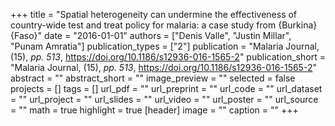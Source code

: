 +++
title = "Spatial heterogeneity can undermine the effectiveness of country-wide test and treat policy for malaria: a case study from {Burkina} {Faso}"
date = "2016-01-01"
authors = ["Denis Valle", "Justin Millar", "Punam Amratia"]
publication_types = ["2"]
publication = "Malaria Journal, (15), _pp. 513_, https://doi.org/10.1186/s12936-016-1565-2"
publication_short = "Malaria Journal, (15), _pp. 513_, https://doi.org/10.1186/s12936-016-1565-2"
abstract = ""
abstract_short = ""
image_preview = ""
selected = false
projects = []
tags = []
url_pdf = ""
url_preprint = ""
url_code = ""
url_dataset = ""
url_project = ""
url_slides = ""
url_video = ""
url_poster = ""
url_source = ""
math = true
highlight = true
[header]
image = ""
caption = ""
+++
